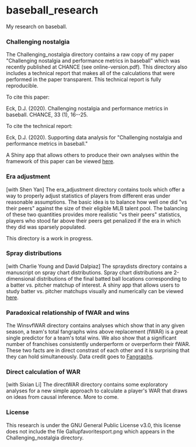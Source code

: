 
# baseball_research

My research on baseball.  


### Challenging nostalgia

The Challenging_nostalgia directory contains a raw copy of my paper 
"Challenging nostalgia and performance metrics in baseball" which was recently 
published at CHANCE (see online-version.pdf).  This directory 
also includes a technical report that makes all of the calculations that were 
performed in the paper transparent.  This technical report is fully reproducible.  

To cite this paper:

  Eck, D.J. (2020). Challenging nostalgia and performance metrics in baseball.
  CHANCE, 33 (1), 16--25.

To cite the technical report:

  Eck, D.J. (2020).  Supporting data analysis for "Challenging nostalgia and 
  performance metrics in baseball."
  
A Shiny app that allows others to produce their own analyses within the framework of 
this paper can be viewed [here](https://deck13.shinyapps.io/challenging_baseball_nostalgia/).


### Era adjustment

[with Shen Yan] The era_adjustment directory contains tools which offer a way to properly adjust statistics of players from different eras under reasonable assumptions. The basic idea is to balance how well one did "vs their peers" against the size of their eligible MLB talent pool. The balancing of these two quantities provides more realistic "vs their peers" statistics, players who stood far above their peers get penalized if the era in which they did was sparsely populated. 

This directory is a work in progress.


### Spray distributions

[with Charlie Young and David Dalpiaz] The spraydists directory contains a  
manuscript on spray chart distributions. Spray chart distributions are 2-dimensional 
distributions of the final batted ball locations corresponding to a batter vs. pitcher matchup of 
interest. A shiny app that allows users to study batter vs. pitcher matchups visually and numerically can be viewed [here](https://seam.stat.illinois.edu). 

### Paradoxical relationship of fWAR and wins

The WinsvfWAR directory contains analyses which show that in any given season, a team's 
total fangraphs wins above replacement (fWAR) is a great single predictor for a team's 
total wins. We also show that a significant number of franchises consistently 
underperform or overperform their fWAR. These two facts are in direct constrast of each 
other and it is surprising that they can hold simultaneously. Data credit goes to 
[Fangraphs](https://www.fangraphs.com).


### Direct calculation of WAR

[with Sixian Li] The directWAR directory contains some exploratory analyses for a new 
simple approach to calculate a player's WAR that draws on ideas from causal inference. 
More to come.


### License

This research is under the GNU General Public License v3.0, this license does 
not include the file Gallupfavoritesport.png which appears in the 
Challenging_nostalgia directory.

